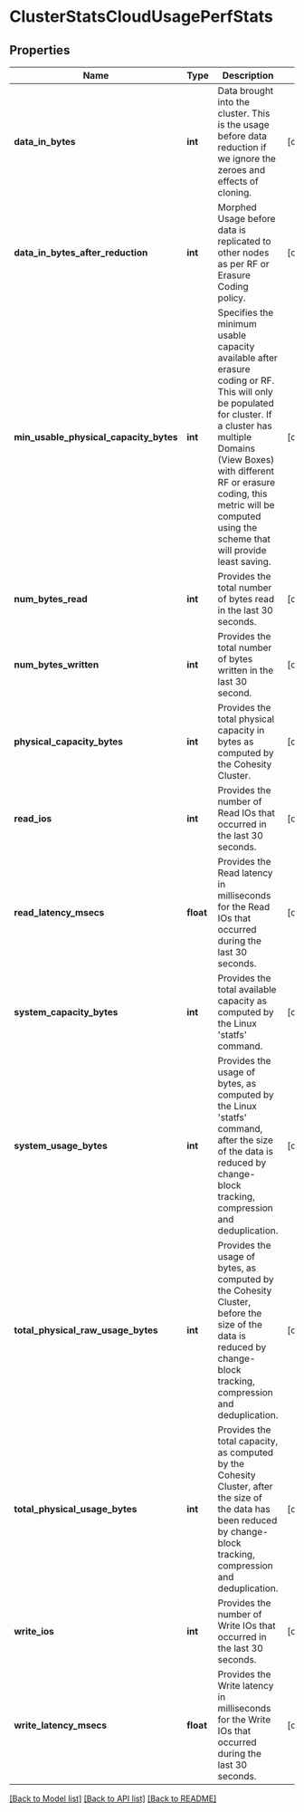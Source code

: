 # ClusterStatsCloudUsagePerfStats

## Properties
Name | Type | Description | Notes
------------ | ------------- | ------------- | -------------
**data_in_bytes** | **int** | Data brought into the cluster. This is the usage before data reduction if we ignore the zeroes and effects of cloning. | [optional] 
**data_in_bytes_after_reduction** | **int** | Morphed Usage before data is replicated to other nodes as per RF or Erasure Coding policy. | [optional] 
**min_usable_physical_capacity_bytes** | **int** | Specifies the minimum usable capacity available after erasure coding or RF. This will only be populated for cluster. If a cluster has multiple Domains (View Boxes) with different RF or erasure coding, this metric will be computed using the scheme that will provide least saving. | [optional] 
**num_bytes_read** | **int** | Provides the total number of bytes read in the last 30 seconds. | [optional] 
**num_bytes_written** | **int** | Provides the total number of bytes written in the last 30 second. | [optional] 
**physical_capacity_bytes** | **int** | Provides the total physical capacity in bytes as computed by the Cohesity Cluster. | [optional] 
**read_ios** | **int** | Provides the number of Read IOs that occurred in the last 30 seconds. | [optional] 
**read_latency_msecs** | **float** | Provides the Read latency in milliseconds for the Read IOs that occurred during the last 30 seconds. | [optional] 
**system_capacity_bytes** | **int** | Provides the total available capacity as computed by the Linux &#39;statfs&#39; command. | [optional] 
**system_usage_bytes** | **int** | Provides the usage of bytes, as computed by the Linux &#39;statfs&#39; command, after the size of the data is reduced by change-block tracking, compression and deduplication. | [optional] 
**total_physical_raw_usage_bytes** | **int** | Provides the usage of bytes, as computed by the Cohesity Cluster, before the size of the data is reduced by change-block tracking, compression and deduplication. | [optional] 
**total_physical_usage_bytes** | **int** | Provides the total capacity, as computed by the Cohesity Cluster, after the size of the data has been reduced by change-block tracking, compression and deduplication. | [optional] 
**write_ios** | **int** | Provides the number of Write IOs that occurred in the last 30 seconds. | [optional] 
**write_latency_msecs** | **float** | Provides the Write latency in milliseconds for the Write IOs that occurred during the last 30 seconds. | [optional] 

[[Back to Model list]](../README.md#documentation-for-models) [[Back to API list]](../README.md#documentation-for-api-endpoints) [[Back to README]](../README.md)


